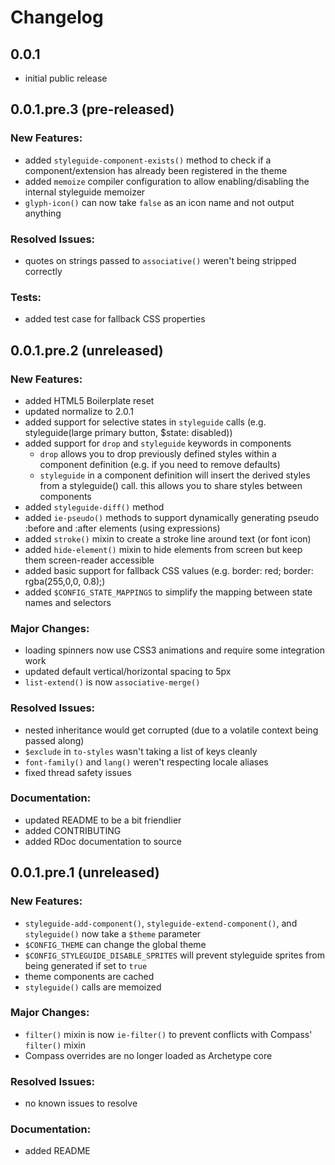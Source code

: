 # Changelog

## 0.0.1

- initial public release

## 0.0.1.pre.3 (pre-released)

### New Features:

- added `styleguide-component-exists()` method to check if a component/extension has already been registered in the theme
- added `memoize` compiler configuration to allow enabling/disabling the internal styleguide memoizer
- `glyph-icon()` can now take `false` as an icon name and not output anything

### Resolved Issues:

- quotes on strings passed to `associative()` weren't being stripped correctly

### Tests:

- added test case for fallback CSS properties

## 0.0.1.pre.2 (unreleased)

### New Features:

- added HTML5 Boilerplate reset
- updated normalize to 2.0.1
- added support for selective states in `styleguide` calls (e.g. styleguide(large primary button, $state: disabled))
- added support for `drop` and `styleguide` keywords in components
  - `drop` allows you to drop previously defined styles within a component definition (e.g. if you need to remove defaults)
  - `styleguide` in a component definition will insert the derived styles from a styleguide() call. this allows you to share styles between components
- added `styleguide-diff()` method
- added `ie-pseudo()` methods to support dynamically generating pseudo :before and :after elements (using expressions)
- added `stroke()` mixin to create a stroke line around text (or font icon)
- added `hide-element()` mixin to hide elements from screen but keep them screen-reader accessible
- added basic support for fallback CSS values (e.g. border: red; border: rgba(255,0,0, 0.8);)
- added `$CONFIG_STATE_MAPPINGS` to simplify the mapping between state names and selectors

### Major Changes:

- loading spinners now use CSS3 animations and require some integration work
- updated default vertical/horizontal spacing to 5px
- `list-extend()` is now `associative-merge()`

### Resolved Issues:

- nested inheritance would get corrupted (due to a volatile context being passed along)
- `$exclude` in `to-styles` wasn't taking a list of keys cleanly
- `font-family()` and `lang()` weren't respecting locale aliases
- fixed thread safety issues

### Documentation:

- updated README to be a bit friendlier
- added CONTRIBUTING
- added RDoc documentation to source

## 0.0.1.pre.1 (unreleased)

### New Features:

- `styleguide-add-component()`, `styleguide-extend-component()`, and `styleguide()` now take a `$theme` parameter
- `$CONFIG_THEME` can change the global theme
- `$CONFIG_STYLEGUIDE_DISABLE_SPRITES` will prevent styleguide sprites from being generated if set to `true`
- theme components are cached
- `styleguide()` calls are memoized

### Major Changes:

- `filter()` mixin is now `ie-filter()` to prevent conflicts with Compass' `filter()` mixin
- Compass overrides are no longer loaded as Archetype core

### Resolved Issues:

- no known issues to resolve

### Documentation:

- added README
